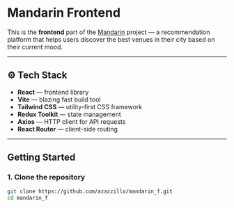 # Mandarin Frontend

This is the **frontend** part of the [Mandarin](https://github.com/azazzillo/MANDARIN) project — a recommendation platform that helps users discover the best venues in their city based on their current mood.

---

## ⚙️ Tech Stack

- **React** — frontend library  
- **Vite** — blazing fast build tool  
- **Tailwind CSS** — utility-first CSS framework  
- **Redux Toolkit** — state management  
- **Axios** — HTTP client for API requests  
- **React Router** — client-side routing

---

## Getting Started

### 1. Clone the repository
```bash
git clone https://github.com/azazzillo/mandarin_f.git
cd mandarin_f
